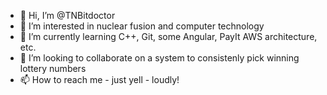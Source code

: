 - 👋 Hi, I’m @TNBitdoctor
- 👀 I’m interested in nuclear fusion and computer technology
- 🌱 I’m currently learning C++, Git, some Angular, PayIt AWS architecture, etc.
- 💞️ I’m looking to collaborate on a system to consistenly pick winning lottery numbers
- 📫 How to reach me - just yell - loudly!

<!---
TNBitdoctor/TNBitdoctor is a ✨ special ✨ repository because its `README.md` (this file) appears on your GitHub profile.
You can click the Preview link to take a look at your changes.
--->
